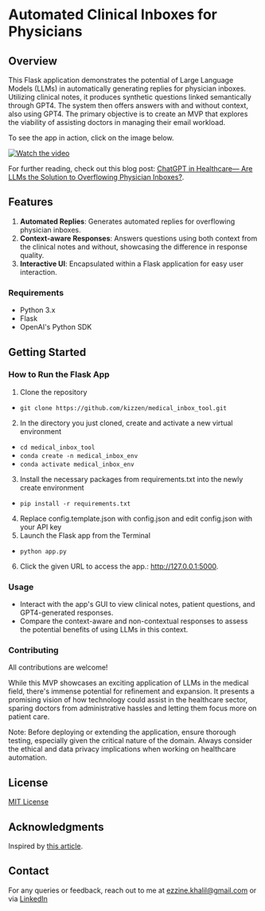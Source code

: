 # Automated Clinical Inboxes for Physicians

## Overview

This Flask application demonstrates the potential of Large Language Models (LLMs) in automatically generating replies for physician inboxes. Utilizing clinical notes, it produces synthetic questions linked semantically through GPT4. The system then offers answers with and without context, also using GPT4. The primary objective is to create an MVP that explores the viability of assisting doctors in managing their email workload.

To see the app in action, click on the image below.

[![Watch the video](https://img.youtube.com/vi/gOVthMTB5tQ/maxresdefault.jpg)](https://www.youtube.com/watch?v=gOVthMTB5tQ)

For further reading, check out this blog post: [ChatGPT in Healthcare— Are LLMs the Solution to Overflowing Physician Inboxes?](https://medium.com/@ezzine.khalil/chatgpt-in-healthcare-are-llms-the-solution-to-overflowing-physician-inboxes-58d7225ee022). 

## Features

1. **Automated Replies**: Generates automated replies for overflowing physician inboxes.
2. **Context-aware Responses**: Answers questions using both context from the clinical notes and without, showcasing the difference in response quality.
3. **Interactive UI**: Encapsulated within a Flask application for easy user interaction.

### Requirements

- Python 3.x
- Flask
- OpenAI's Python SDK

## Getting Started

### How to Run the Flask App

1. Clone the repository
- `git clone https://github.com/kizzen/medical_inbox_tool.git`
2. In the directory you just cloned, create and activate a new virtual environment
- `cd medical_inbox_tool`
- `conda create -n medical_inbox_env`
- `conda activate medical_inbox_env`
3. Install the necessary packages from requirements.txt into the newly create environment
- `pip install -r requirements.txt`
4. Replace config.template.json with config.json and edit config.json with your API key
5. Launch the Flask app from the Terminal
- `python app.py`
6. Click the given URL to access the app.: http://127.0.0.1:5000.

### Usage

- Interact with the app's GUI to view clinical notes, patient questions, and GPT4-generated responses.
- Compare the context-aware and non-contextual responses to assess the potential benefits of using LLMs in this context.

### Contributing
All contributions are welcome! 

While this MVP showcases an exciting application of LLMs in the medical field, there's immense potential for refinement and expansion. It presents a promising vision of how technology could assist in the healthcare sector, sparing doctors from administrative hassles and letting them focus more on patient care.

Note: Before deploying or extending the application, ensure thorough testing, especially given the critical nature of the domain. Always consider the ethical and data privacy implications when working on healthcare automation.

## License

[MIT License](https://github.com/kizzen/medical_inbox_tool/blob/main/LICENSE)

## Acknowledgments

Inspired by [this article](https://medium.com/@swanson.eric.karl/clinical-inbox-managers-will-need-more-than-llms-to-work-f144929d7057).

## Contact
For any queries or feedback, reach out to me at ezzine.khalil@gmail.com or via [LinkedIn](https://www.linkedin.com/in/kezzine)


